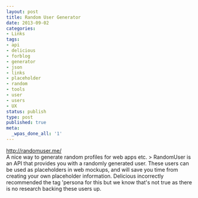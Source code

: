 ```yaml
---
layout: post
title: Random User Generator
date: 2013-09-02
categories:
- Links
tags:
- api
- delicious
- forblog
- generator
- json
- links
- placeholder
- random
- tools
- user
- users
- UX
status: publish
type: post
published: true
meta:
  _wpas_done_all: '1'
---
```

<p><a href="http://randomuser.me/">http://randomuser.me/</a><br />
A nice way to generate random profiles for web apps etc. &gt; RandomUser is an API that provides you with a randomly generated user. These users can be used as placeholders in web mockups, and will save you time from creating your own placeholder information. Delicious incorrectly recommended the tag 'persona for this but we know that's not true as there is no research backing these users up.</p>
